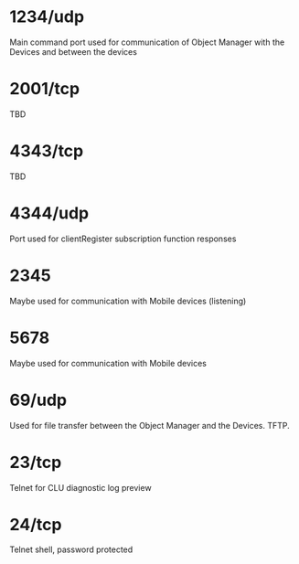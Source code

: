# 1234/udp

Main command port used for communication of Object Manager with the Devices and between the devices

# 2001/tcp

TBD

# 4343/tcp

TBD

# 4344/udp

Port used for clientRegister subscription function responses

# 2345

Maybe used for communication with Mobile devices (listening)

# 5678

Maybe used for communication with Mobile devices

# 69/udp

Used for file transfer between the Object Manager and the Devices. TFTP.

# 23/tcp

Telnet for CLU diagnostic log preview

# 24/tcp

Telnet shell, password protected
